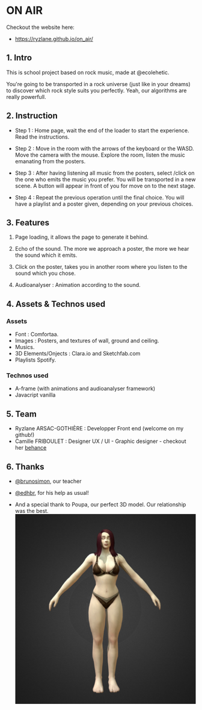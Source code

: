 # ON AIR 
Checkout the website here:
- https://ryzlane.github.io/on_air/

##  1. Intro

This is school project based on rock music, made at @ecolehetic.

You're going to be transported in a rock universe (just like in your dreams) to discover which rock style suits you perfectly. Yeah, our algorithms are really powerfull.

## 2. Instruction

 - Step 1 : Home page, wait the end of the loader to start the experience. Read the instructions.
 
 - Step 2 : Move in the room with the arrows of the keyboard or the WASD. Move the camera with the mouse. Explore the room, listen the music emanating from the posters. 

 - Step 3 : After having listening all music from the posters, select /click on the one who emits the music you prefer. You will be transported in a new scene. A button will appear in front of you for move on to the next stage. 

 - Step 4 :  Repeat the previous operation until the final choice. You will have a playlist and a poster given, depending on your previous choices. 

## 3. Features

1. Page loading, it allows the page to generate it behind. 

2. Echo of the sound. The more we approach a poster, the more we hear the sound which it emits. 

3. Click on the poster, takes you in another room where you listen to the sound which you chose. 

4. Audioanalyser : Animation according to the sound. 

## 4. Assets & Technos used

### Assets
- Font :  Comfortaa. 
- Images  :  Posters, and textures of wall, ground and ceiling. 
- Musics.
- 3D Elements/Onjects : Clara.io and Sketchfab.com
- Playlists Spotify.

### Technos used
- A-frame (with animations and audioanalyser framework)
- Javacript vanilla

## 5. Team

- Ryzlane ARSAC-GOTHIÈRE : Developper Front end (welcome on my github!)
- Camille FRIBOULET : Designer UX / UI - Graphic designer - checkout her [behance](https://www.behance.net/camillefri8e26)

## 6. Thanks 

- [@brunosimon](https://github.com/brunosimon), our teacher

- [@edhbr](https://github.com/edhbr), for his help as usual! 

 - And a special thank to Poupa, our perfect 3D model. Our relationship was the best. 
 ![Poupa](https://github.com/Ryzlane/on_air/raw/master/src/img/poupa.png "Poupa")

